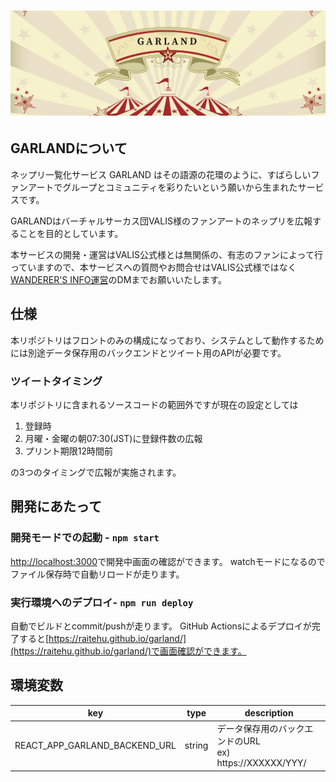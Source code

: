 # ![GARLAND](cover-garland.png)

## GARLANDについて

ネップリ一覧化サービス GARLAND はその語源の花環のように、すばらしいファンアートでグループとコミュニティを彩りたいという願いから生まれたサービスです。

GARLANDはバーチャルサーカス団VALIS様のファンアートのネップリを広報することを目的としています。

本サービスの開発・運営はVALIS公式様とは無関係の、有志のファンによって行っていますので、本サービスへの質問やお問合せはVALIS公式様ではなく[WANDERER'S INFO運営](https://twitter.com/WANDERERSINFO)のDMまでお願いいたします。

## 仕様

本リポジトリはフロントのみの構成になっており、システムとして動作するためには別途データ保存用のバックエンドとツイート用のAPIが必要です。

### ツイートタイミング

本リポジトリに含まれるソースコードの範囲外ですが現在の設定としては

1. 登録時
2. 月曜・金曜の朝07:30(JST)に登録件数の広報
3. プリント期限12時間前

の3つのタイミングで広報が実施されます。

## 開発にあたって

### 開発モードでの起動 - `npm start`

[http://localhost:3000](http://localhost:3000)で開発中画面の確認ができます。
watchモードになるのでファイル保存時で自動リロードが走ります。

### 実行環境へのデプロイ- `npm run deploy`

自動でビルドとcommit/pushが走ります。
GitHub Actionsによるデプロイが完了すると[https://raitehu.github.io/garland/](https://raitehu.github.io/garland/)で画面確認ができます。


## 環境変数

| key | type | description |
| ---- | ---- | ---- |
| REACT_APP_GARLAND_BACKEND_URL | string | データ保存用のバックエンドのURL<br>ex) https://XXXXXX/YYY/ |
